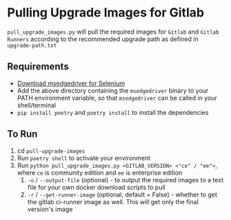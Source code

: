 # Pulling Upgrade Images for Gitlab

`pull_upgrade_images.py` will pull the required images for `Gitlab` and `Gitlab Runners` according to the recommended upgrade path as defined in `upgrade-path.txt`

## Requirements

- [Download msedgedriver for Selenium](https://developer.microsoft.com/en-us/microsoft-edge/tools/webdriver/)
- Add the above directory containing the `msedgedriver` binary to your PATH environment variable, so that `msedgedriver` can be called in your shell/terminal
- `pip install poetry` and `poetry install` to install the dependencies

## To Run

1. cd `pull-upgrade-images`
2. Run `poetry shell` to activate your environment
3. Run `python pull_upgrade_images.py <GITLAB_VERSION> <"ce" / "ee">`, where `ce` is community edition and `ee` is enterprise edition
    1. `-o` / `--output-file` (optional) - to output the required images to a text file for your own docker download scripts to pull
    2. `-r` / `--get-runner-image` (optional, default = False) - whether to get the gitlab ci-runner image as well. This will get only the final version's image